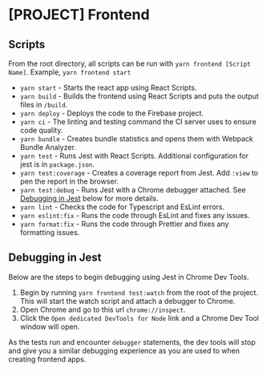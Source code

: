 # [PROJECT] Frontend


## Scripts
From the root directory, all scripts can be run with `yarn frontend [Script Name]`. Example, `yarn frontend start`

- `yarn start` - Starts the react app using React Scripts.
- `yarn build` - Builds the frontend using React Scripts and puts the output files in `/build`.
- `yarn deploy` - Deploys the code to the Firebase project.
- `yarn ci` - The linting and testing command the CI server uses to ensure code quality.
- `yarn bundle` - Creates bundle statistics and opens them with Webpack Bundle Analyzer.
- `yarn test` - Runs Jest with React Scripts. Additional configuration for jest is in `package.json`.
- `yarn test:coverage` - Creates a coverage report from Jest. Add `:view` to pen the report in the browser.
- `yarn test:debug` - Runs Jest with a Chrome debugger attached. See [Debugging in Jest](##debugging-in-jest) below for more details.
- `yarn lint` - Checks the code for Typescript and EsLint errors.
- `yarn eslint:fix` - Runs the code through EsLint and fixes any issues.
- `yarn format:fix` - Runs the code through Prettier and fixes any formatting issues.

## Debugging in Jest

Below are the steps to begin debugging using Jest in Chrome Dev Tools.

1. Begin by running `yarn frontend test:watch` from the root of the project. This will start the watch script and attach a debugger to Chrome.
2. Open Chrome and go to this url `chrome://inspect`.
3. Click the `Open dedicated DevTools for Node` link and a Chrome Dev Tool window will open.

As the tests run and encounter `debugger` statements, the dev tools will stop and give you a similar debugging experience as you are used to when creating frontend apps.